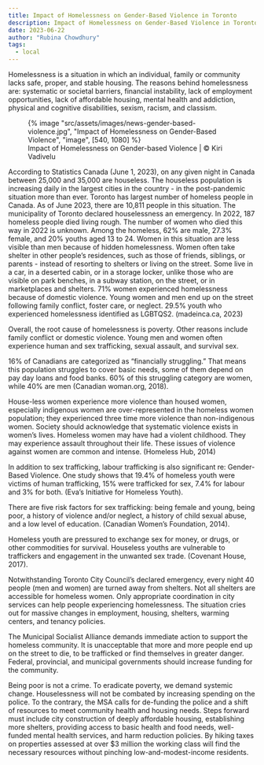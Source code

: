 ```yaml
---
title: Impact of Homelessness on Gender-Based Violence in Toronto
description: Impact of Homelessness on Gender-Based Violence in Toronto
date: 2023-06-22
author: "Rubina Chowdhury"
tags:
  - local
---
```


Homelessness is a situation in which an individual, family or community lacks safe, proper, and stable housing. The reasons behind homelessness are: systematic or societal barriers, financial instability, lack of employment opportunities, lack of affordable housing, mental health and addiction, physical and cognitive disabilities, sexism, racism, and classism.

<!-- excerpt -->

<figure>
{% image "src/assets/images/news-gender-based-violence.jpg", "Impact of Homelessness on Gender-Based Violence", "image", [540, 1080] %}
<figcaption>Impact of Homelessness on Gender-based Violence | © Kiri Vadivelu</figcaption>
</figure>

According to Statistics Canada (June 1, 2023), on any given night in Canada between 25,000 and 35,000 are houseless. The houseless population is increasing daily in the largest cities in the country - in the post-pandemic situation more than ever. Toronto has largest number of homeless people in Canada. As of June 2023, there are 10,811 people in this situation. The municipality of Toronto declared houselessness an emergency. In 2022, 187 homeless people died living rough. The number of women who died this way in 2022 is unknown. Among the homeless, 62% are male, 27.3% female, and 20% youths aged 13 to 24. Women in this situation are less visible than men because of hidden homelessness. Women often take shelter in other people’s residences, such as those of friends, siblings, or parents - instead of resorting to shelters or living on the street. Some live in a car, in a deserted cabin, or in a storage locker, unlike those who are visible on park benches, in a subway station, on the street, or in marketplaces and shelters. 71% women experienced homelessness because of domestic violence. Young women and men end up on the street following family conflict, foster care, or neglect. 29.5% youth who experienced homelessness identified as LGBTQS2. (madeinca.ca, 2023)

Overall, the root cause of homelessness is poverty. Other reasons include family conflict or domestic violence. Young men and women often experience human and sex trafficking, sexual assault, and survival sex.

16% of Canadians are categorized as “financially struggling.” That means this population struggles to cover basic needs, some of them depend on pay day loans and food banks. 60% of this struggling category are women, while 40% are men (Canadian woman.org, 2018).

House-less women experience more violence than housed women, especially indigenous women are over-represented in the homeless women population; they experienced three time more violence than non-indigenous women. Society should acknowledge that systematic violence exists in women’s lives. Homeless women may have had a violent childhood. They may experience assault throughout their life. These issues of violence against women are common and intense. (Homeless Hub, 2014)

In addition to sex trafficking, labour trafficking is also significant re: Gender-Based Violence. One study shows that 19.4% of homeless youth were victims of human trafficking, 15% were trafficked for sex, 7.4% for labour and 3% for both. (Eva’s Initiative for Homeless Youth).

There are five risk factors for sex trafficking: being female and young, being poor, a history of violence and/or neglect, a history of child sexual abuse, and a low level of education. (Canadian Women’s Foundation, 2014).

Homeless youth are pressured to exchange sex for money, or drugs, or other commodities for survival. Houseless youths are vulnerable to traffickers and engagement in the unwanted sex trade. (Covenant House, 2017).

Notwithstanding Toronto City Council’s declared emergency, every night 40 people (men and women) are turned away from shelters. Not all shelters are accessible for homeless women. Only appropriate coordination in city services can help people experiencing homelessness. The situation cries out for massive changes in employment, housing, shelters, warming centers, and tenancy policies.

The Municipal Socialist Alliance demands immediate action to support the homeless community. It is unacceptable that more and more people end up on the street to die, to be trafficked or find themselves in greater danger. Federal, provincial, and municipal governments should increase funding for the community.

Being poor is not a crime. To eradicate poverty, we demand systemic change. Houselessness will not be combated by increasing spending on the police. To the contrary, the MSA calls for de-funding the police and a shift of resources to meet community health and housing needs. Steps forward must include city construction of deeply affordable housing, establishing more shelters, providing access to basic health and food needs, well-funded mental health services, and harm reduction policies. By hiking taxes on properties assessed at over $3 million the working class will find the necessary resources without pinching low-and-modest-income residents.
